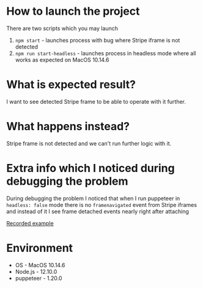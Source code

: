 # How to launch the project

There are two scripts which you may launch
1. `npm start` - launches process with bug where Stripe iframe is not detected
2. `npm run start-headless` - launches process in headless mode where all works as expected on MacOS 10.14.6

# What is expected result?
I want to see detected Stripe frame to be able to operate with it further.

# What happens instead?
Stripe frame is not detected and we can't run further logic with it.

# Extra info which I noticed during debugging the problem
During debugging the problem I noticed that when I run puppeteer in `headless: false` mode there is no `framenavigated` event from Stripe iframes and instead of it I see frame detached events nearly right after attaching

[Recorded example]()

# Environment
- OS - MacOS 10.14.6
- Node.js - 12.10.0
- puppeteer - 1.20.0
